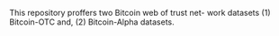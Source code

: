 This repository proffers two Bitcoin web of trust net-
work datasets (1) Bitcoin-OTC and, (2) Bitcoin-Alpha datasets.
